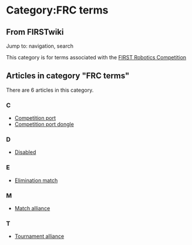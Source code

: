 # Category:FRC terms

## From FIRSTwiki

Jump to: navigation, search

This category is for terms associated with the [FIRST Robotics Competition](FIRST_Robotics_Competition "FIRST Robotics
Competition")

## Articles in category "FRC terms"

There are 6 articles in this category.

### C

- [Competition port](Competition_port "Competition port")
- [Competition port dongle](Competition_port_dongle "Competition port dongle")

### D

- [Disabled](Disabled "Disabled")

### E

- [Elimination match](Elimination_match "Elimination match")

### M

- [Match alliance](Match_alliance "Match alliance")

### T

- [Tournament alliance](Tournament_alliance "Tournament alliance")
